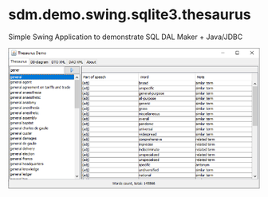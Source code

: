 # sdm.demo.swing.sqlite3.thesaurus
Simple Swing Application to demonstrate SQL DAL Maker + Java/JDBC

![demo-swing-1.png](demo-swing-1.png)
